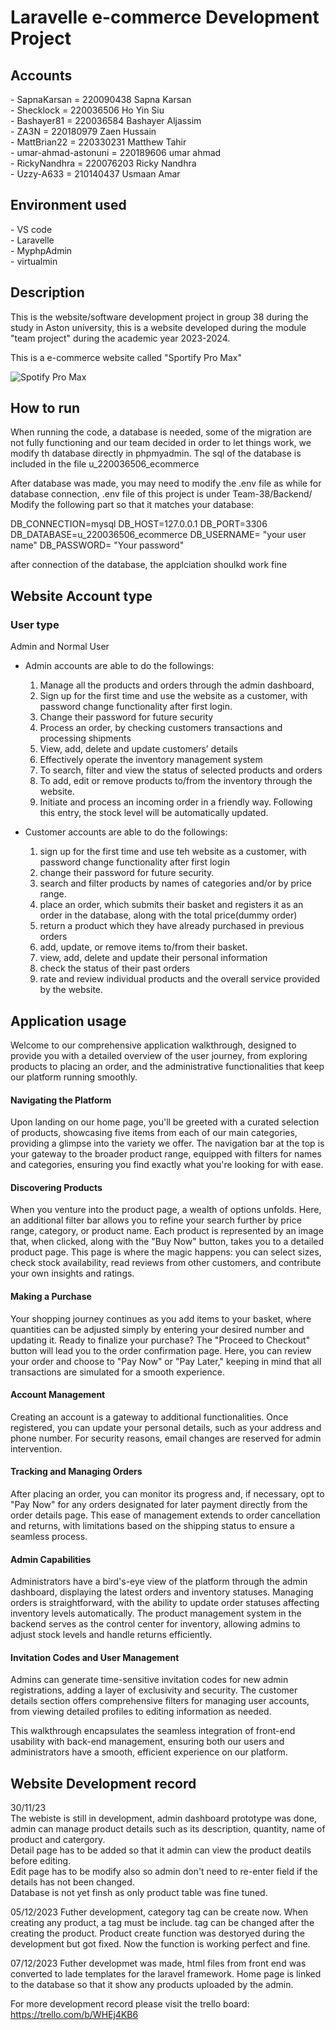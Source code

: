 <h1>Laravelle e-commerce Development Project</h1>

<h2>Accounts</h2>
- SapnaKarsan = 220090438 Sapna Karsan<br>
- Shecklock = 220036506 Ho Yin Siu<br>
- Bashayer81 = 220036584 Bashayer Aljassim<br>
- ZA3N = 220180979 Zaen Hussain<br>
- MattBrian22 = 220330231 Matthew Tahir<br>
- umar-ahmad-astonuni = 220189606 umar ahmad<br>
- RickyNandhra = 220076203 Ricky Nandhra<br>
- Uzzy-A633 = 210140437 Usmaan Amar<br>

<h2>Environment used</h2>
- VS code<br>
- Laravelle<br>
- MyphpAdmin<br>
- virtualmin<br>

<h2>Description</h2>
This is the website/software development project in group 38 during the study in Aston university, this is a website developed during the module "team project" during the academic year 2023-2024.

This is a e-commerce website called "Sportify Pro Max"

![Spotify Pro Max](https://github.com/Shecklock/Team-38/assets/148438898/91812326-5bae-4a0f-841c-2fe11010bf7b)

<h2>How to run</h2>
 When running the code, a database is needed, some of the migration are not fully functioning and our team decided in order to let things work, we modify th database directly in phpmyadmin. The sql of the database is included in the file u_220036506_ecommerce

 After database was made, you may need to modify the .env file as while for database connection, .env file of this project is under Team-38/Backend/
 Modify the following part so that it matches your database:

DB_CONNECTION=mysql
DB_HOST=127.0.0.1
DB_PORT=3306
DB_DATABASE=u_220036506_ecommerce
DB_USERNAME= "your user name"
DB_PASSWORD= "Your password"

after connection of the database, the applciation shoulkd work fine

<h2>Website Account type</h2>

<h3>User type</h3>
Admin and Normal User

- Admin accounts are able to do the followings:
  1. Manage all the products and orders through the admin dashboard,
  2. Sign up for the first time and use the website as a customer, with password change functionality after first login.
  3. Change their password for future security
  4. Process an order, by checking customers transactions and processing shipments
  5. View, add, delete and update customers’ details
  6. Effectively operate the inventory management system
  7. To search, filter and view the status of selected products and orders
  8. To add, edit or remove products to/from the inventory through the website.
  9. Initiate and process an incoming order in a friendly way. Following this entry, the stock level will be automatically updated.
      
- Customer accounts are able to do the followings:
  1. sign up for the first time and use teh website as a customer, with password change functionality after first login
  2. change their password for future security.
  3. search and filter products by names of categories and/or by price range.
  4. place an order, which submits their basket and registers it as an order in the database, along with the total price(dummy order)
  5. return a product which they have already purchased in previous orders
  6. add, update, or remove items to/from their basket.
  7. view, add, delete and update their personal information
  8. check the status of their past orders
  9. rate and review individual products and the overall service provided by the website.
 
<h2>Application usage</h2>

Welcome to our comprehensive application walkthrough, designed to provide you with a detailed overview of the user journey, from exploring products to placing an order, and the administrative functionalities that keep our platform running smoothly.

<h4>Navigating the Platform</h4>
Upon landing on our home page, you'll be greeted with a curated selection of products, showcasing five items from each of our main categories, providing a glimpse into the variety we offer. The navigation bar at the top is your gateway to the broader product range, equipped with filters for names and categories, ensuring you find exactly what you're looking for with ease.

<h4>Discovering Products</h4>
When you venture into the product page, a wealth of options unfolds. Here, an additional filter bar allows you to refine your search further by price range, category, or product name. Each product is represented by an image that, when clicked, along with the "Buy Now" button, takes you to a detailed product page. This page is where the magic happens: you can select sizes, check stock availability, read reviews from other customers, and contribute your own insights and ratings.

<h4>Making a Purchase</h4>
Your shopping journey continues as you add items to your basket, where quantities can be adjusted simply by entering your desired number and updating it. Ready to finalize your purchase? The "Proceed to Checkout" button will lead you to the order confirmation page. Here, you can review your order and choose to "Pay Now" or "Pay Later," keeping in mind that all transactions are simulated for a smooth experience.

<h4>Account Management</h4>
Creating an account is a gateway to additional functionalities. Once registered, you can update your personal details, such as your address and phone number. For security reasons, email changes are reserved for admin intervention.

<h4>Tracking and Managing Orders</h4>
After placing an order, you can monitor its progress and, if necessary, opt to "Pay Now" for any orders designated for later payment directly from the order details page. This ease of management extends to order cancellation and returns, with limitations based on the shipping status to ensure a seamless process.

<h4>Admin Capabilities</h4>
Administrators have a bird's-eye view of the platform through the admin dashboard, displaying the latest orders and inventory statuses. Managing orders is straightforward, with the ability to update order statuses affecting inventory levels automatically. The product management system in the backend serves as the control center for inventory, allowing admins to adjust stock levels and handle returns efficiently.

<h4>Invitation Codes and User Management</h4>
Admins can generate time-sensitive invitation codes for new admin registrations, adding a layer of exclusivity and security. The customer details section offers comprehensive filters for managing user accounts, from viewing detailed profiles to editing information as needed.

This walkthrough encapsulates the seamless integration of front-end usability with back-end management, ensuring both our users and administrators have a smooth, efficient experience on our platform.

<h2>Website Development record</h2>

30/11/23<br>
The webiste is still in development, admin dashboard prototype was done, admin can manage product details such as its description, quantity, name of product and catergory.<br>
Detail page has to be added so that it admin can view the product deatils before editing.<br>
Edit page has to be modify also so admin don't need to re-enter field if the details has not been changed.<br>
Database is not yet finsh as only product table was fine tuned.

05/12/2023
Futher development, category tag can be create now. When creating any product, a tag must be include. tag can be changed after the creating the product.
Product create function was destoryed during the development but got fixed. 
Now the function is working perfect and fine.

07/12/2023
Futher developmet was made, html files from front end was converted to lade templates for the laravel framework. Home page is linked to the database so that it show any products uploaded by the admin.

For more development record please visit the trello board: https://trello.com/b/WHEj4KB6
